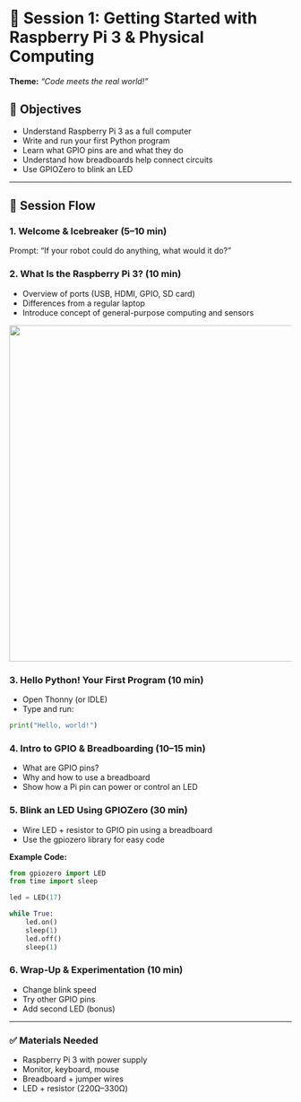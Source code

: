 # 🧭 Session 1: Getting Started with Raspberry Pi 3 & Physical Computing

**Theme:** _“Code meets the real world!”_

## 🧠 Objectives
- Understand Raspberry Pi 3 as a full computer
- Write and run your first Python program
- Learn what GPIO pins are and what they do
- Understand how breadboards help connect circuits
- Use GPIOZero to blink an LED

---

## 🧩 Session Flow

### 1. Welcome & Icebreaker (5–10 min)
Prompt: “If your robot could do anything, what would it do?”

### 2. What Is the Raspberry Pi 3? (10 min)
- Overview of ports (USB, HDMI, GPIO, SD card)
- Differences from a regular laptop
- Introduce concept of general-purpose computing and sensors



<img src="https://github.com/stemoutreach/Intro-to-Physical-Computing-with-Raspberry-Pi-3/blob/main/images/Introduction-of-Raspberry-Pi-3-Model-B.jpg" width="600" > 

### 3. Hello Python! Your First Program (10 min)
- Open Thonny (or IDLE)
- Type and run:
```python
print("Hello, world!")
```

### 4. Intro to GPIO & Breadboarding (10–15 min)
- What are GPIO pins?
- Why and how to use a breadboard
- Show how a Pi pin can power or control an LED

### 5. Blink an LED Using GPIOZero (30 min)
- Wire LED + resistor to GPIO pin using a breadboard
- Use the gpiozero library for easy code

**Example Code:**
```python
from gpiozero import LED
from time import sleep

led = LED(17)

while True:
    led.on()
    sleep(1)
    led.off()
    sleep(1)
```

### 6. Wrap-Up & Experimentation (10 min)
- Change blink speed
- Try other GPIO pins
- Add second LED (bonus)

---

### ✅ Materials Needed
- Raspberry Pi 3 with power supply
- Monitor, keyboard, mouse
- Breadboard + jumper wires
- LED + resistor (220Ω–330Ω)
